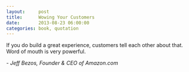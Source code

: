 ```yaml
---
layout:     post
title:      Wowing Your Customers
date:       2013-08-23 06:00:00
categories: book, quotation
---
```


If you do build a great experience, customers tell each other about that. Word of mouth is very powerful.

*- Jeff Bezos, Founder & CEO of Amazon.com*